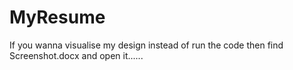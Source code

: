 # MyResume
If you wanna visualise my design instead of run the code then find Screenshot.docx and open it......
